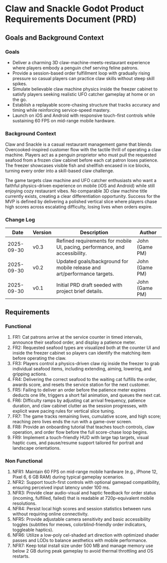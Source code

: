 # Claw and Snackle Godot Product Requirements Document (PRD)

## Goals and Background Context

### Goals
- Deliver a charming 3D claw-machine-meets-restaurant experience where players embody a penguin chef serving feline patrons.
- Provide a session-based order fulfillment loop with gradually rising pressure so casual players can practice claw skills without steep skill spikes.
- Simulate believable claw machine physics inside the freezer cabinet to satisfy players seeking realistic UFO catcher gameplay at home or on the go.
- Establish a replayable score-chasing structure that tracks accuracy and timing while reinforcing service-speed mastery.
- Launch on iOS and Android with responsive touch-first controls while sustaining 60 FPS on mid-range mobile hardware.

### Background Context
Claw and Snackle is a casual restaurant management game that blends Overcooked-inspired customer flow with the tactile thrill of operating a claw machine. Players act as a penguin proprietor who must pull the requested seafood from a frozen claw cabinet before each cat patron loses patience. The freezer showcases visible fish and shellfish encased in ice blocks, turning every order into a skill-based claw challenge.

The game targets claw machine and UFO catcher enthusiasts who want a faithful physics-driven experience on mobile (iOS and Android) while still enjoying cozy restaurant vibes. No comparable 3D claw machine title currently exists, creating a clear differentiation opportunity. Success for the MVP is defined by delivering a polished vertical slice where players chase high scores across escalating difficulty, losing lives when orders expire.

### Change Log
| Date       | Version | Description                                                                 | Author        |
|------------|---------|-------------------------------------------------------------------------------|---------------|
| 2025-09-30 | v0.3    | Refined requirements for mobile UI, pacing, performance, and accessibility. | John (Game PM) |
| 2025-09-30 | v0.2    | Updated goals/background for mobile release and art/performance targets.     | John (Game PM) |
| 2025-09-30 | v0.1    | Initial PRD draft seeded with project brief details.                         | John (Game PM) |

## Requirements

### Functional
1. FR1: Cat patrons arrive at the service counter in timed intervals, announce their seafood order, and display a patience meter.
2. FR2: Requested seafood types are visualized both at the counter UI and inside the freezer cabinet so players can identify the matching item before operating the claw.
3. FR3: Players control a physics-driven claw rig inside the freezer to grab individual seafood items, including extending, aiming, lowering, and gripping actions.
4. FR4: Delivering the correct seafood to the waiting cat fulfills the order, awards score, and resets the service station for the next customer.
5. FR5: Failing to deliver an order before the patience meter expires deducts one life, triggers a short fail animation, and queues the next cat.
6. FR6: Difficulty ramps by adjusting cat arrival frequency, patience duration, and claw cabinet clutter as the session progresses, with explicit wave pacing rules for vertical slice tuning.
7. FR7: The game tracks remaining lives, cumulative score, and high score; reaching zero lives ends the run with a game-over screen.
8. FR8: Provide an onboarding tutorial that teaches touch controls, claw operation, and order flow before the full score-chase loop begins.
9. FR9: Implement a touch-friendly HUD with large tap targets, visual haptic cues, and pause/resume support tailored for portrait and landscape orientations.

### Non Functional
1. NFR1: Maintain 60 FPS on mid-range mobile hardware (e.g., iPhone 12, Pixel 6, 6 GB RAM) during typical gameplay scenarios.
2. NFR2: Support touch-first controls with optional gamepad compatibility, ensuring perceived input latency under 100 ms.
3. NFR3: Provide clear audio-visual and haptic feedback for order status (incoming, fulfilled, failed) that is readable at 720p-equivalent mobile resolutions.
4. NFR4: Persist local high scores and session statistics between runs without requiring online connectivity.
5. NFR5: Provide adjustable camera sensitivity and basic accessibility toggles (subtitles for meows, colorblind-friendly order indicators, toggleable haptics).
6. NFR6: Utilize a low-poly cel-shaded art direction with optimized shader passes and LODs to balance aesthetics with mobile performance.
7. NFR7: Keep total install size under 500 MB and manage memory use below 2 GB during peak gameplay to avoid thermal throttling and OS restarts.

